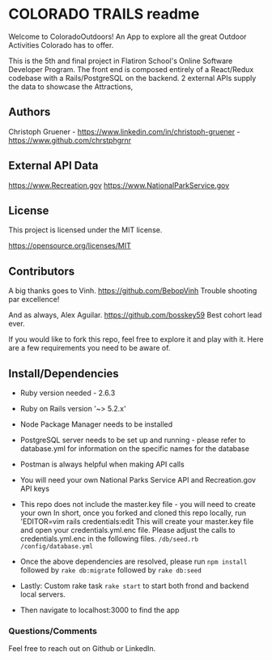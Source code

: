 # COLORADO TRAILS readme

Welcome to ColoradoOutdoors!
An App to explore all the great Outdoor Activities Colorado has to offer. 

This is the 5th and final project in Flatiron School's Online Software Developer Program. 
The front end is composed entirely of a React/Redux codebase with a Rails/PostgreSQL on the backend. 
2 external APIs supply the data to showcase the Attractions, 

## Authors

Christoph Gruener - https://www.linkedin.com/in/christoph-gruener - https://www.github.com/chrstphgrnr

## External API Data

https://www.Recreation.gov
https://www.NationalParkService.gov

## License 

This project is licensed under the MIT license. 

https://opensource.org/licenses/MIT

## Contributors

A big thanks goes to Vinh. https://github.com/BebopVinh
Trouble shooting par excellence! 

And as always, Alex Aguilar. https://github.com/bosskey59
Best cohort lead ever. 





If you would like to fork this repo, feel free to explore it and play with it. 
Here are a few requirements you need to be aware of. 


## Install/Dependencies

* Ruby version needed - 2.6.3
* Ruby on Rails version '~> 5.2.x'
* Node Package Manager needs to be installed
* PostgreSQL server needs to be set up and running - please refer to database.yml for information on the specific names for the database
* Postman is always helpful when making API calls
* You will need your own National Parks Service API and Recreation.gov API keys
* This repo does not include the master.key file - you will need to create your own
    In short, once you forked and cloned this repo locally, run 'EDITOR=vim rails credentials:edit 
    This will create your master.key file and open your credentials.yml.enc file. 
    Please adjust the calls to credentials.yml.enc in the following files. 
    ```/db/seed.rb``` 
    ```/config/database.yml``` 

* Once the above dependencies are resolved, please run ```npm install ``` followed by ```rake db:migrate``` followed by ```rake db:seed``` 
* Lastly: Custom rake task ```rake start``` to start both frond and backend local servers. 
* Then navigate to localhost:3000 to find the app

### Questions/Comments 

Feel free to reach out on Github or LinkedIn. 






